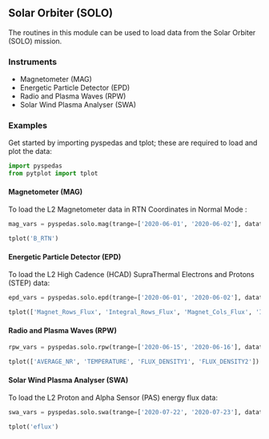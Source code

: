 
## Solar Orbiter (SOLO)
The routines in this module can be used to load data from the Solar Orbiter (SOLO) mission. 

### Instruments
- Magnetometer (MAG)
- Energetic Particle Detector (EPD)
- Radio and Plasma Waves (RPW)
- Solar Wind Plasma Analyser (SWA)

### Examples
Get started by importing pyspedas and tplot; these are required to load and plot the data:

```python
import pyspedas
from pytplot import tplot
```

#### Magnetometer (MAG)

To load the L2 Magnetometer data in RTN Coordinates in Normal Mode :
```python
mag_vars = pyspedas.solo.mag(trange=['2020-06-01', '2020-06-02'], datatype='rtn-normal')

tplot('B_RTN')
```


#### Energetic Particle Detector (EPD)

To load the L2 High Cadence (HCAD) SupraThermal Electrons and Protons (STEP) data:
```python
epd_vars = pyspedas.solo.epd(trange=['2020-06-01', '2020-06-02'], datatype='step', mode='hcad')

tplot(['Magnet_Rows_Flux', 'Integral_Rows_Flux', 'Magnet_Cols_Flux', 'Integral_Cols_Flux'])
```


#### Radio and Plasma Waves (RPW)

```python
rpw_vars = pyspedas.solo.rpw(trange=['2020-06-15', '2020-06-16'], datatype='hfr-surv')

tplot(['AVERAGE_NR', 'TEMPERATURE', 'FLUX_DENSITY1', 'FLUX_DENSITY2'])
```


#### Solar Wind Plasma Analyser (SWA)

To load the L2 Proton and Alpha Sensor (PAS) energy flux data:
```python
swa_vars = pyspedas.solo.swa(trange=['2020-07-22', '2020-07-23'], datatype='pas-eflux')

tplot('eflux')
```

